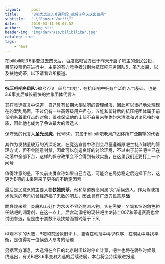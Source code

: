 ```yaml
---
layout:     post
title:      "B吧大选进入关键阶段_或将于今天决出结果"
subtitle:   " \"Panzer Vor!!\""
date:       2019-03-11 08:07:52
author:     "Deng sir"
header-img: "img/darkness/bilibilibar.jpg"
catalog: true
tags:
    - news
---
```


在bilibili吧3.6事变过去四天后，百度贴吧官方已于昨天开启了吧主的全民公投，目前投票仍在进行中，主要的有力竞争者分别为抗压吧吧务团队5，圣光炎魔，以及扶她奶茶，以下请看详细报道。

---

**抗压吧吧务团队**5编号779，绰号“五娃”，在抗压吧中拥有广泛的人气基础，也是3.6事变后成长最快的抽象团体代言人

其在竞选宣言中说道，自己具有长期大型贴吧的管理经验，因此可以很好地处理现在的混乱局面，不过仍有一些高等级用户担心，五娃和其背后的抗压吧团体属于前任吧务着重打击的对象，很难保证他的上任不会带来整体的大清洗和讨论风格的变质，因此他也成为了争议最大的候选人

保守派的代言人**圣光炎魔**，代号50，其属于bilibili吧老用户团体所广泛期望的代表

其作为发帖量破万的资深吧友，在竞选宣言中称到会尽量遵循原吧主特点鲜明的管理方式，但不会随意封禁，因此可以创造良好的讨论环境，不过由于前任吧主已在动荡中全部下台，这样的保守政策会不会得到有效实施，在这里我们还要打上一个问号

值得注意的是，不久前炎魔宣称如果自己当选，可能会在局势稳定后选择下台，这更为B吧的未来带来了更多的不确定因素

最后是民意派的主要人物**扶她奶茶**，他和茶道赛高同属“茶”系候选人，作为驾驶技术优秀的老司机曾经造福了无数的吧友，因此具有广泛的民意基础

而客观来看，炎魔和五娃作为水火不容的两派人物，实在需要一个调和性的角色担任贴吧的润滑剂，在这一点上，后宫动漫吧的现任吧主龙骑士007和茶道赛高也曾试图参选，但是由于票数不及扶她而暂时落于下风

---

纵观本次的大选，B吧的前途依旧未卜，能否在动荡中寻求秩序，在混乱中寻找平衡，是值得每一位候选人思考的话题

另据官方消息，大选将在今日的北京时间12时停止计票，吧主也将在晚些时候最终选出，有关B吧3.6事变和大选的后续进展，本台将会持续跟进报道
